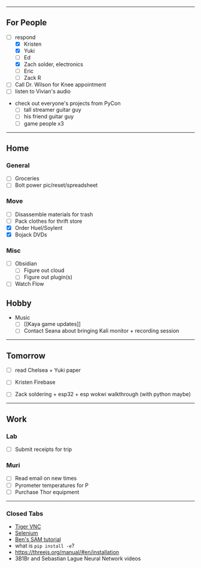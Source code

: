  ---
## For People
 - [ ] respond
	 - [x] Kristen
	 - [x] Yuki
	 - [ ] Ed
	 - [x] Zach solder, electronics
	 - [ ] Eric
	 - [ ] Zack R
 - [ ] Call Dr. Wilson for Knee appointment
 - [ ] listen to Vivian's audio
 - check out everyone's projects from PyCon
	 - [ ] tall streamer guitar guy
	 - [ ] his friend guitar guy
	 - [ ] game people x3
---
## Home

### General
 - [ ] Groceries
 - [ ] Bolt power pic/reset/spreadsheet
### Move

 - [ ] Disassemble materials for trash
 - [ ] Pack clothes for thrift store
 - [x] Order Huel/Soylent
 - [x] Bojack DVDs

### Misc
 - [ ] Obsidian
	 - [ ] Figure out cloud
	 - [ ] Figure out plugin(s)
 - [ ] Watch Flow

## Hobby
 - Music
	 - [ ] [[Kaya game updates]]
	 - [ ] Contact Seana about bringing Kali monitor + recording session

---
## Tomorrow
 - [ ] read Chelsea + Yuki paper
 - [ ] Kristen Firebase
 - [ ] Zack soldering + esp32 + esp wokwi walkthrough (with python maybe)


---
## Work
### Lab
- [ ] Submit receipts for trip
### Muri
 - [ ] Read email on new times
 - [ ] Pyrometer temperatures for P
 - [ ] Purchase Thor equipment
---
### Closed Tabs
- [Tiger VNC](https://tigervnc.org/)
- [Selenium](https://pypi.org/project/selenium/)
- [Ben's SAM tutorial](https://colab.research.google.com/github/roboflow-ai/notebooks/blob/main/notebooks/how-to-segment-anything-with-sam.ipynb#scrollTo=RHw4yH8XRCo9)
- what is `pip install -e`?
- https://threejs.org/manual/#en/installation
- 3B1Br and Sebastian Lague Neural Network videos